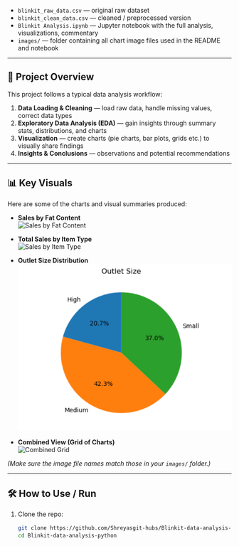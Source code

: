 
- `blinkit_raw_data.csv` — original raw dataset  
- `blinkit_clean_data.csv` — cleaned / preprocessed version  
- `Blinkit Analysis.ipynb` — Jupyter notebook with the full analysis, visualizations, commentary  
- `images/` — folder containing all chart image files used in the README and notebook  

---

## 🧠 Project Overview

This project follows a typical data analysis workflow:

1. **Data Loading & Cleaning** — load raw data, handle missing values, correct data types  
2. **Exploratory Data Analysis (EDA)** — gain insights through summary stats, distributions, and charts  
3. **Visualization** — create charts (pie charts, bar plots, grids etc.) to visually share findings  
4. **Insights & Conclusions** — observations and potential recommendations  

---

## 📊 Key Visuals

Here are some of the charts and visual summaries produced:

- **Sales by Fat Content**  
  ![Sales by Fat Content](images/fat_content_pie.png)

- **Total Sales by Item Type**  
  ![Sales by Item Type](images/item_type_sales.png)

- **Outlet Size Distribution**  
  ![Outlet Size](images/outlet_size.png)

- **Combined View (Grid of Charts)**  
  ![Combined Grid](images/combined_grid_image.png)

*(Make sure the image file names match those in your `images/` folder.)*

---

## 🛠️ How to Use / Run

1. Clone the repo:

   ```bash
   git clone https://github.com/Shreyasgit-hubs/Blinkit-data-analysis-python.git
   cd Blinkit-data-analysis-python
